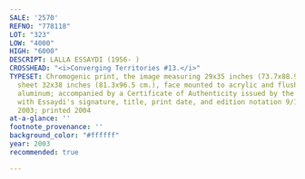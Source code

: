 ```yaml
---
SALE: '2570'
REFNO: "778118"
LOT: "323"
LOW: "4000"
HIGH: "6000"
DESCRIPT: LALLA ESSAYDI (1956- )
CROSSHEAD: "<i>Converging Territories #13.</i>"
TYPESET: Chromogenic print, the image measuring 29x35 inches (73.7x88.9 cm.), the
  sheet 32x38 inches (81.3x96.5 cm.), face mounted to acrylic and flush mounted to
  aluminum; accompanied by a Certificate of Authenticity issued by the Schneider Gallery
  with Essaydi's signature, title, print date, and edition notation 9/15, in ink.
  2003; printed 2004
at-a-glance: ''
footnote_provenance: ''
background_color: "#ffffff"
year: 2003
recommended: true

---
```

